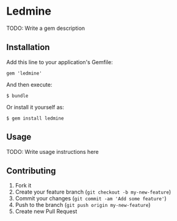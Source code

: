 # Ledmine

TODO: Write a gem description

## Installation

Add this line to your application's Gemfile:

    gem 'ledmine'

And then execute:

    $ bundle

Or install it yourself as:

    $ gem install ledmine

## Usage

TODO: Write usage instructions here

## Contributing

1. Fork it
2. Create your feature branch (`git checkout -b my-new-feature`)
3. Commit your changes (`git commit -am 'Add some feature'`)
4. Push to the branch (`git push origin my-new-feature`)
5. Create new Pull Request

